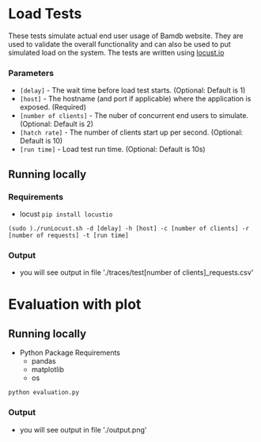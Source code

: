 # Load Tests

These tests simulate actual end user usage of Bamdb website. They are used to validate the overall functionality and can also be used to put simulated load on the system. The tests are written using [locust.io](http://locust.io)

### Parameters
* `[delay]` - The wait time before load test starts. (Optional: Default is 1)
* `[host]` - The hostname (and port if applicable) where the application is exposed. (Required)
* `[number of clients]` - The nuber of concurrent end users to simulate. (Optional: Default is 2)
* `[hatch rate]` - The number of clients start up per second. (Optional: Default is 10)
* `[run time]` - Load test run time. (Optional: Default is 10s)

## Running locally

### Requirements 
* locust `pip install locustio`

`(sudo )./runLocust.sh -d [delay] -h [host] -c [number of clients] -r [number of requests] -t [run time]`

### Output
* you will see output in file './traces/test[number of clients]_requests.csv'


# Evaluation with plot

## Running locally

* Python Package Requirements
  * pandas
  * matplotlib
  * os
  
`python evaluation.py`

### Output
* you will see output in file './output.png'
